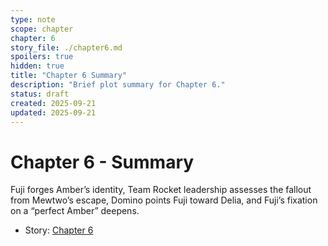 ```yaml
---
type: note
scope: chapter
chapter: 6
story_file: ./chapter6.md
spoilers: true
hidden: true
title: "Chapter 6 Summary"
description: "Brief plot summary for Chapter 6."
status: draft
created: 2025-09-21
updated: 2025-09-21
---
```


# Chapter 6 - Summary

Fuji forges Amber’s identity, Team Rocket leadership assesses the fallout from Mewtwo’s escape, Domino points Fuji toward Delia, and Fuji’s fixation on a “perfect Amber” deepens.

- Story: [Chapter 6](./chapter6.md)



